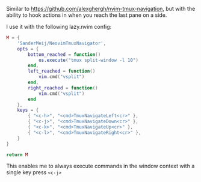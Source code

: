 Similar to https://github.com/alexghergh/nvim-tmux-navigation, but with the ability to hook actions in when you reach the last pane on a side.

I use it with the following lazy.nvim config:

```lua
M = {
    'SanderMeij/NeovimTmuxNavigator',
    opts = {
        bottom_reached = function()
            os.execute("tmux split-window -l 10")
        end,
        left_reached = function()
            vim.cmd("vsplit")
        end,
        right_reached = function()
            vim.cmd("vsplit")
        end
    },
    keys = {
        { "<c-h>", "<cmd>TmuxNavigateLeft<cr>" },
        { "<c-j>", "<cmd>TmuxNavigateDown<cr>" },
        { "<c-k>", "<cmd>TmuxNavigateUp<cr>" },
        { "<c-l>", "<cmd>TmuxNavigateRight<cr>" },
    }
}

return M
```
This enables me to always execute commands in the window context with a single key press `<c-j>`
